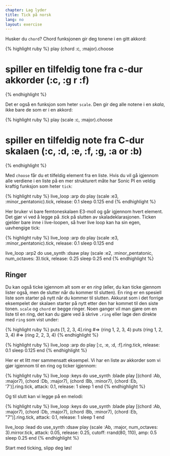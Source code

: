 ```yaml
---
chapter: Lag lyder
title: Tick på norsk
lang: no
layout: exercise
---
```


Husker du `chord`? Chord funksjonen gir deg tonene i en gitt akkord:

{% highlight ruby %}
play (chord :c, :major).choose 
# spiller en tilfeldig tone fra c-dur akkorder (:c, :g r :f)
{% endhighlight %}

Det er også en funksjon som heter `scale`. Den gir deg alle notene i en _skala_, ikke bare de som er i en akkord:

{% highlight ruby %}
play (scale :c, :major).choose 
# spiller en tilfeldig note fra C-dur skalaen (:c, :d, :e, :f, :g, :a or :b)
{% endhighlight %}

Med `choose` får du et tilfeldig element fra en liste. Hvis du vil gå igjennom alle verdiene i en liste på en mer strukturert måte har Sonic PI en veldig kraftig funksjon som heter `tick`:

{% highlight ruby %}
live_loop :arp do
  play (scale :e3, :minor_pentatonic).tick, release: 0.1
  sleep 0.125
end
{% endhighlight %}

Her bruker vi bare femtoneskalaen E3-moll og går igjennom hvert element. Det gjør vi ved å legge på .tick på slutten av skaladeklarasjonen. Ticken gjelder bare inne i live-loopen, så hver live loop kan ha sin egen, uavhengige tick: 

{% highlight ruby %}
live_loop :arp do
  play (scale :e3, :minor_pentatonic).tick, release: 0.1
  sleep 0.125
end

live_loop :arp2 do
  use_synth :dsaw
  play (scale :e2, :minor_pentatonic, num_octaves: 3).tick, release: 0.25
  sleep 0.25
end 
{% endhighlight %}

## Ringer

Du kan også ticke igjennom alt som er en _ring_ (eller, du kan ticke gjennom lister også, men de slutter når du kommer til slutten). En ring er en spesiell liste som starter på nytt når du kommer til slutten. Akkurat som i det forrige eksempelet der skalaen starter på nytt etter den har kommet til den siste tonen. `scale` og `chord` er begge ringer. Noen ganger vil man gjøre om en liste til en ring, det kan du gjøre ved å skrive `.ring` eller lage den direkte med `ring` som vist under:

{% highlight ruby %}
puts [1, 2, 3, 4].ring #=> (ring 1, 2, 3, 4)
puts (ring 1, 2, 3, 4) #=> (ring 2, 2, 3, 4)
{% endhighlight %}

{% highlight ruby %}
live_loop :arp do
  play [:c, :e, :d, :f].ring.tick, release: 0.1
  sleep 0.125
end
{% endhighlight %}

Her er et litt mer sammensatt eksempel. Vi har en liste av akkorder som vi gjør igjennom til en ring og ticker igjennom:

{% highlight ruby %}
live_loop :keys do
  use_synth :blade
  play [(chord :Ab, :major7), (chord :Db, :major7), (chord :Bb, :minor7), (chord :Eb, '7')].ring.tick, attack: 0.1, release: 1
  sleep 1
end
{% endhighlight %}

Og til slutt kan vi legge på en melodi:

{% highlight ruby %}
live_loop :keys do
  use_synth :blade
  play [(chord :Ab, :major7), (chord :Db, :major7), (chord :Bb, :minor7), (chord :Eb, "7")].ring.tick, attack: 0.1, release: 1
  sleep 1
end

live_loop :lead do
  use_synth :dsaw
  play (scale :Ab, :major, num_octaves: 3).mirror.tick, attack: 0.05, release: 0.25, cutoff: rrand(80, 110), amp: 0.5
  sleep 0.25
end
{% endhighlight %}

Start med ticking, slipp deg løs!